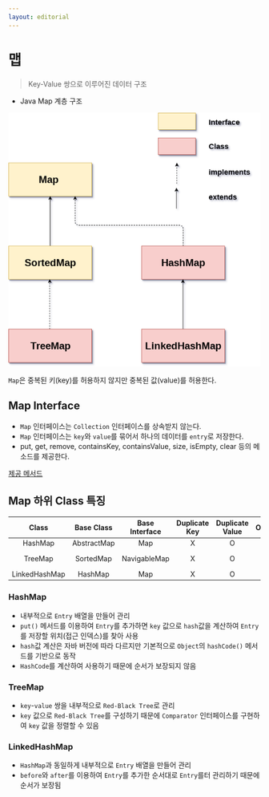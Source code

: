 ```yaml
---
layout: editorial
---
```


# 맵

> Key-Value 쌍으로 이루어진 데이터 구조

- Java Map 계층 구조

![img.png](image/map_tree.png)

`Map`은 중복된 키(key)를 허용하지 않지만 중복된 값(value)를 허용한다.

## Map Interface

- `Map` 인터페이스는 `Collection` 인터페이스를 상속받지 않는다.
- `Map` 인터페이스는 `key`와 `value`를 묶어서 하나의 데이터를 `entry`로 저장한다.
- put, get, remove, containsKey, containsValue, size, isEmpty, clear 등의 메소드를 제공한다.

[제공 메서드](https://docs.oracle.com/javase/8/docs/api/java/util/Map.html)

## Map 하위 Class 특징

|     Class     | Base Class  | Base Interface | Duplicate Key | Duplicate Value | Order |   Get    |
|:-------------:|:-----------:|:--------------:|:-------------:|:---------------:|:-----:|:--------:|
|    HashMap    | AbstractMap |      Map       |       X       |        O        |   X   |   O(1)   |
|    TreeMap    |  SortedMap  |  NavigableMap  |       X       |        O        |   O   | O(log n) |
| LinkedHashMap |   HashMap   |      Map       |       X       |        O        |   O   |   O(1)   |

### HashMap

- 내부적으로 `Entry` 배열을 만들어 관리
- `put()` 메서드를 이용하여 `Entry`를 추가하면 `key` 값으로 `hash`값을 계산하여 `Entry`를 저장할 위치(접근 인덱스)를 찾아 사용
- `hash`값 계산은 자바 버전에 따라 다르지만 기본적으로 `Object`의 `hashCode()` 메서드를 기반으로 동작
- `HashCode`를 계산하여 사용하기 때문에 순서가 보장되지 않음

### TreeMap

- `key`-`value` 쌍을 내부적으로 `Red-Black Tree`로 관리
- `key` 값으로 `Red-Black Tree`를 구성하기 때문에 `Comparator` 인터페이스를 구현하여 `key` 값을 정렬할 수 있음

### LinkedHashMap

- `HashMap`과 동일하게 내부적으로 `Entry` 배열을 만들어 관리
- `before`와 `after`를 이용하여 `Entry`를 추가한 순서대로 `Entry`를터 관리하기 때문에 순서가 보장됨